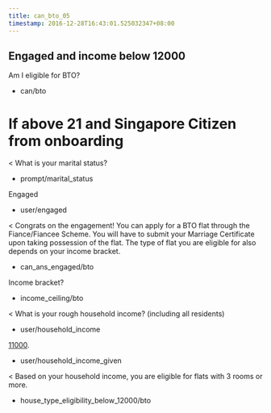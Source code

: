 ```yaml
---
title: can_bto_05
timestamp: 2016-12-28T16:43:01.525032347+08:00
---
```

## Engaged and income below 12000

Am I eligible for BTO?
* can/bto

# If above 21 and Singapore Citizen from onboarding
< What is your marital status?
* prompt/marital_status

Engaged
* user/engaged

< Congrats on the engagement! You can apply for a BTO flat through the Fiance/Fiancee Scheme. You will have to submit your Marriage Certificate upon taking possession of the flat. The type of flat you are eligible for also depends on your income bracket.
* can_ans_engaged/bto

Income bracket?
* income_ceiling/bto

< What is your rough household income? (including all residents)
* user/household_income

[11000](household_income).
* user/household_income_given

< Based on your household income, you are eligible for flats with 3 rooms or more.
* house_type_eligibility_below_12000/bto
